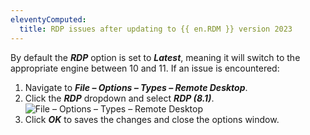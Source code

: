 ```yaml
---
eleventyComputed:
  title: RDP issues after updating to {{ en.RDM }} version 2023
---
```

By default the ***RDP*** option is set to ***Latest***, meaning it will switch to the appropriate engine between 10 and 11. If an issue is encountered:
1. Navigate to ***File – Options – Types – Remote Desktop***.
1. Click the ***RDP*** dropdown and select ***RDP (8.1)***.
![File – Options – Types – Remote Desktop](https://cdnweb.devolutions.net/docs/docs_en_kb_KB0005.png)
1. Click ***OK*** to saves the changes and close the options window.
